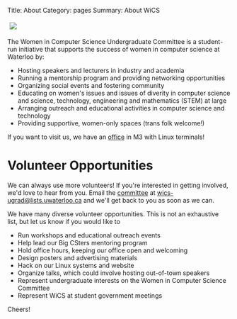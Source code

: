 Title: About
Category: pages
Summary: About WiCS

<footer class="post-info">
<img src="/images/logo.png" style="margin:5px">
</footer>

The Women in Computer Science Undergraduate Committee is a student-run 
initiative that supports the success of women in computer science at Waterloo 
by:

+ Hosting speakers and lecturers in industry and academia
+ Running a mentorship program and providing networking opportunities
+ Organizing social events and fostering community
+ Educating on women's issues and issues of diverity in computer science and 
  science, technology, engineering and mathematics (STEM) at large
+ Arranging outreach and educational activities in computer science and 
  technology
+ Providing supportive, women-only spaces (trans folk welcome!)

If you want to visit us, we have an [office]({filename}/pages/contact.md) in 
M3 with Linux terminals!

# Volunteer Opportunities #

We can always use more volunteers! If you're interested in getting involved, 
we'd love to hear from you. Email the [committee]({filename}/pages/exec.md) at
<wics-ugrad@lists.uwaterloo.ca> and we'll get back to you as soon as we can.

We have many diverse volunteer opportunities. This is not an exhaustive list, 
but let us know if you would like to

+ Run workshops and educational outreach events
+ Help lead our Big CSters mentoring program
+ Hold office hours, keeping our office open and welcoming
+ Design posters and advertising materials
+ Hack on our Linux systems and website
+ Organize talks, which could involve hosting out-of-town speakers
+ Represent undergraduate interests on the Women in Computer Science Committee
+ Represent WiCS at student government meetings

Cheers!
